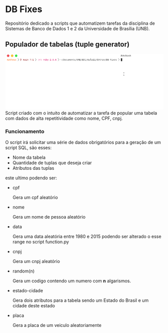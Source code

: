 # DB Fixes

Repositório dedicado a scripts que automatizem tarefas da disciplina de
Sistemas de Banco de Dados 1 e 2 da Universidade de Brasília (UNB).

## Populador de tabelas (tuple generator)

![tuple generator example](assets/example.gif)
Script criado com o intuito de automatizar a tarefa de popular uma tabela com
dados de alta repetitividade como nome, CPF, cnpj.

### Funcionamento

O script irá solicitar uma série de dados obrigatórios para a geração de um 
script SQL, são esses:

* Nome da tabela
* Quantidade de tuplas que deseja criar
* Atributos das tuplas

este ultimo podendo ser:

* cpf

    Gera um cpf aleatório

* nome

    Gera um nome de pessoa aleatório

* data
    
    Gera uma data aleatória entre 1980 e 2015 podendo ser alterado o esse 
    range no script function.py

* cnpj
    
    Gera um cnpj aleatório

* random(n)
    
    Gera um codigo contendo um numero com **n** algarismos.

* estado-cidade

    Gera dois atributos para a tabela sendo um Estado do Brasil e um cidade deste estado

* placa

    Gera a placa de um veiculo aleatoriamente
